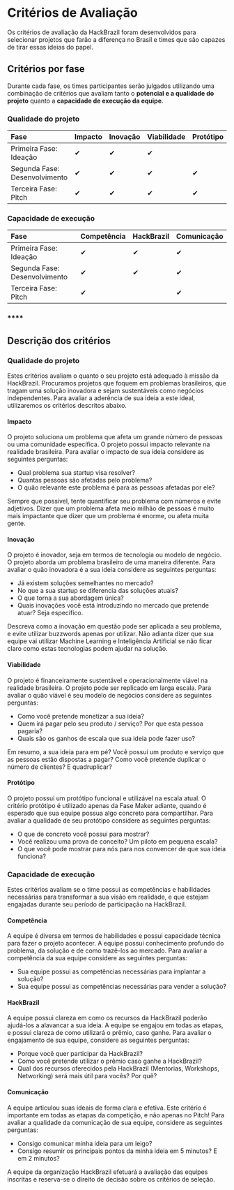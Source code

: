 # Critérios de Avaliação

Os critérios de avaliação da HackBrazil foram desenvolvidos para selecionar projetos que farão a diferença no Brasil e times que são capazes de tirar essas ideias do papel.

## Critérios por fase

Durante cada fase, os times participantes serão julgados utilizando uma combinação de critérios que avaliam tanto o **potencial e a qualidade do projeto** quanto a **capacidade de execução da equipe**.

### Qualidade do projeto

| **Fase** | **Impacto** | **Inovação** | **Viabilidade** | **Protótipo** |
| :--- | :--- | :--- | :--- | :--- |
| Primeira Fase: Ideação | ✔ | ✔ | ✔ |  |
| Segunda Fase: Desenvolvimento | ✔ | ✔ | ✔ | ✔ |
| Terceira Fase: Pitch | ✔ | ✔ | ✔ | ✔ |

### Capacidade de execução

| **Fase** | **Competência** | **HackBrazil** | **Comunicação** |
| :--- | :--- | :--- | :--- |
| Primeira Fase: Ideação | ✔ | ✔ | ✔ |
| Segunda Fase: Desenvolvimento | ✔ | ✔ | ✔ |
| Terceira Fase: Pitch | ✔ |  | ✔ |

### \*\*\*\*

## **Descrição dos critérios**

### **Qualidade do projeto**

Estes critérios avaliam o quanto o seu projeto está adequado à missão da HackBrazil. Procuramos projetos que foquem em problemas brasileiros, que tragam uma solução inovadora e sejam sustentáveis como negócios independentes. Para avaliar a aderência de sua ideia a este ideal, utilizaremos os critérios descritos abaixo.

#### **Impacto**

O projeto soluciona um problema que afeta um grande número de pessoas ou uma comunidade específica. O projeto possui impacto relevante na realidade brasileira. Para avaliar o impacto de sua ideia considere as seguintes perguntas:

* Qual problema sua startup visa resolver?
* Quantas pessoas são afetadas pelo problema?
* O quão relevante este problema é para as pessoas afetadas por ele?

Sempre que possível, tente quantificar seu problema com números e evite adjetivos. Dizer que um problema afeta meio milhão de pessoas é muito mais impactante que dizer que um problema é enorme, ou afeta muita gente.

#### **Inovação**

O projeto é inovador, seja em termos de tecnologia ou modelo de negócio. O projeto aborda um problema brasileiro de uma maneira diferente. Para avaliar o quão inovadora é a sua ideia considere as seguintes perguntas:

* Já existem soluções semelhantes no mercado?
* No que a sua startup se diferencia das soluções atuais?
* O que torna a sua abordagem única?
* Quais inovações você está introduzindo no mercado que pretende atuar? Seja específico.

Descreva como a inovação em questão pode ser aplicada a seu problema, e evite utilizar buzzwords apenas por utilizar. Não adianta dizer que sua equipe vai utilizar Machine Learning e Inteligência Artificial se não ficar claro como estas tecnologias podem ajudar na solução.

#### **Viabilidade**

O projeto é financeiramente sustentável e operacionalmente viável na realidade brasileira. O projeto pode ser replicado em larga escala. Para avaliar o quão viável é seu modelo de negócios considere as seguintes perguntas:

* Como você pretende monetizar a sua ideia?
* Quem irá pagar pelo seu produto / serviço? Por que esta pessoa pagaria?
* Quais são os ganhos de escala que sua ideia pode fazer uso?

Em resumo, a sua ideia para em pé? Você possui um produto e serviço que as pessoas estão dispostas a pagar? Como você pretende duplicar o número de clientes? E quadruplicar?

#### **Protótipo**

O projeto possui um protótipo funcional e utilizável na escala atual. O critério protótipo é utilizado apenas da Fase Maker adiante, quando é esperado que sua equipe possua algo concreto para compartilhar. Para avaliar a qualidade de seu protótipo considere as seguintes perguntas:

* O que de concreto você possui para mostrar?
* Você realizou uma prova de conceito? Um piloto em pequena escala?
* O que você pode mostrar para nós para nos convencer de que sua ideia funciona?

### **Capacidade de execução**

Estes critérios avaliam se o time possui as competências e habilidades necessárias para transformar a sua visão em realidade, e que estejam engajadas durante seu período de participação na HackBrazil. 

#### **Competência**

A equipe é diversa em termos de habilidades e possui capacidade técnica para fazer o projeto acontecer. A equipe possui conhecimento profundo do problema, da solução e de como trazê-los ao mercado. Para avaliar a competência da sua equipe considere as seguintes perguntas:

* Sua equipe possui as competências necessárias para implantar a solução?
* Sua equipe possui as competências necessárias para vender a solução?

#### **HackBrazil**

A equipe possui clareza em como os recursos da HackBrazil poderão ajudá-los a alavancar a sua ideia. A equipe se engajou em todas as etapas, e possui clareza de como utilizará o prêmio, caso ganhe. Para avaliar o engajamento de sua equipe, considere as seguintes perguntas:

* Porque você quer participar da HackBrazil?
* Como você pretende utilizar o prêmio caso ganhe a HackBrazil?
* Qual dos recursos oferecidos pela HackBrazil \(Mentorias, Workshops, Networking\) será mais útil para vocês? Por quê?

#### **Comunicação**

A equipe articulou suas ideais de forma clara e efetiva. Este critério é importante em todas as etapas da competição, e não apenas no Pitch! Para avaliar a qualidade da comunicação de sua equipe, considere as seguintes perguntas:

* Consigo comunicar minha ideia para um leigo?
* Consigo resumir os principais pontos da minha ideia em 5 minutos? E em 2 minutos?

A equipe da organização HackBrazil efetuará a avaliação das equipes inscritas e reserva-se o direito de decisão sobre os critérios de seleção.  


|  |
| :--- |


